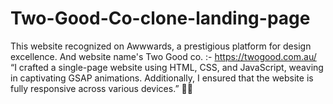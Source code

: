 # Two-Good-Co-clone-landing-page <br>
This website recognized on Awwwards, a prestigious platform for design excellence.  And  website name's Two Good co. :- https://twogood.com.au/
<br>
“I crafted a  single-page website using HTML, CSS, and JavaScript, weaving in captivating GSAP animations. Additionally, I ensured that the website is fully responsive across various devices.” 🌟🚀
